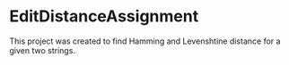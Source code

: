 # EditDistanceAssignment
This project was created to find Hamming and Levenshtine distance for a given two strings.
